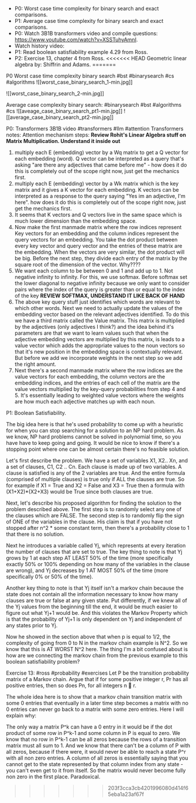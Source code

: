 - P0: Worst case time complexity for binary search and exact comparisons.
- P1: Average case time complexity for binary search and exact comparisons.
- P0: Watch 3B1B transformers video and compile questions: https://www.youtube.com/watch?v=XSSTuhyAmnI.
- Watch history video: 
- P1: Read boolean satisfiability example 4.29 from Ross.
- P2: Exercise 13, chapter 4 from Ross.
<<<<<<< HEAD
Geometric linear algebra by: Shiffrin and Adams.
=======



P0 Worst case time complexity binary search #bst #binarysearch #cs #algorithms 
![[worst_case_binary_search_1-min.jpg]]

![[worst_case_binary_search_2-min.jpg]]

Average case complexity binary search:
#binarysearch #bst #algorithms #cs 
![[aveage_case_binary_search_pt1-min.jpg]]
![[average_case_binary_search_pt2-min.jpg]]

P0: Transformers 3B1B video #transformers #llm #attention
Transformers notes:
Attention mechanism steps: **Review Rohit's Linear Algebra stuff on Matrix Multiplication. Understand it inside out**
1. multiply each E (embedding) vector by a Wq matrix to get a Q vector for each embedding (word). Q vector can be interpreted as a query that's asking "are there any adjectives that came before me" - how does it do this is completely out of the scope right now, just get the mechanics first.
2. multiply each E (embedding) vector by a Wk matrix which is the key matrix and it gives a K vector for each embedding. K vectors can be interpreted as a response to the query saying "Yes im an adjective, I'm here". how does it do this is completely out of the scope right now, just get the mechanics first.
3. It seems that K vectors and Q vectors live in the same space which is much lower dimension than the embedding space.
4. Now make the first manmade matrix where the row indices represent Key vectors for an embedding and the column indices represent the query vectors for an embedding. You take the dot product between every key vector and query vector and the entries of these matrix are the embedding. When the vectors are very similar, the dot product will be big. Before the next step, they divide each entry of the matrix by the square root of the dimension of the vector. Why????
5. We want each column to be between 0 and 1 and add up to 1. Not negative infinity to infinity. For this, we use softmax. Before softmax set the lower diagonal to negative infinity because we only want to consider pairs where the index of the query is greater than or equal to the index of the key **REVIEW SOFTMAX, UNDERSTAND IT LIKE BACK OF HAND**
6. The above key query stuff just identifies which words are relevant to which other words. Next we need to actually update the values of the embedding vector based on the relevant adjectives identified. To do this we have a third matrix called the Value matrix. This matrix is multiplied by the adjectives (only adjectives I think?) and the idea behind it's parameters are that we want to learn values such that when the adjective embedding vectors are multiplied by this matrix, is leads to a value vector which adds the appropriate values to the noun vectors so that it's new position in the embedding space is contextually relevant. But before we add we incorporate weights in the next step so we add the right amount.
7. Next there's a second manmade matrix where the row indices are the value vectors for each embedding, the column vectors are the embedding indices, and the entries of each cell of the matrix are the value vectors multiplied by the key-query probabilities from step 4 and 5. It's essentially leading to weighted value vectors where the weights are how much each adjective matches up with each noun.




P1: Boolean Satisfiability. 

The big idea here is that he's used probability to come up with a heuristic for when you can stop searching for a solution to an NP hard problem. As we know, NP hard problems cannot be solved in polynomial time, so you have have to keep going and going. It would be nice to know if there's a stopping point where one can be almost certain there's no feasible solution.

Let's first describe the problem. We have a set of variables X1, X2.. Xn, and a set of clauses, C1, C2 .. Cn. Each clause is made up of two variables. A clause is satisfied is any of the 2 variables are true. And the entire formula (comprised of multiple clauses) is true only if ALL the clauses are true. So for example if X1 = True and X2 = False and X3 = True then a formula with (X1+X2)*(X2+X3) would be True since both clauses are true.

Next, let's describe his proposed algorithm for finding the solution to the problem described above. The first step is to randomly select any one of the clauses which are FALSE. The second step is to randomly flip the sign of ONE of the variables in the clause. His claim is that if you have not stopped after n^2 * some constant term, then there's a probability close to 1 that there is no solution.

Next he introduces a variable called Yj, which represents at every iteration the number of clauses that are set to true. The key thing to note is that Yj grows by 1 at each step AT LEAST 50% of the time (more specifically exactly 50% or 100% depending on how many of the variables in the clause are wrong), and Yj decreases by 1 AT MOST 50% of the time (more specifically 0% or 50% of the time). 

Another key thing to note is that Yj itself isn't a markov chain because the state does not contain all the information necessary to know how many clauses are true or false at any given state. Put differently, if we knew all of the Yj values from the beginning till the end, it would be much easier to figure out what Yj+1 would be. And this violates the Markov Property which is that the probability of Yj+1 is only dependent on Yj and independent of any states prior to Yj.

Now he showed in the section above that when p is equal to 1/2, the complexity of going from 0 to N in the markov chain example is N^2. So we know that this is AT WORST N^2 here. The thing I'm a bit confused about is how are we connecting the markov chain from the previous example to this boolean satisfiability problem?



Exercise 13: #ross #probability #exercises
Let P be the transition probability matrix of a Markov chain. Argue that if for some
positive integer r, Pr has all positive entries, then so does Pn, for all integers n  r.

The whole idea here is to show that a markov chain transition matrix with some 0 entries that eventually in a later time step becomes a matrix with no 0 entries can never go back to a matrix with some zero entries. Here I will explain why:

The only way a matrix P^k can have a 0 entry in it would be if the dot product of some row in P^k-1 and some column in P is equal to zero. We know that no row in P^k-1 can be all zeros because the rows of a transition matrix must all sum to 1. And we know that there can't be a column of P with all zeros, because if there were, it would never be able to reach a state P^r with all non zero entries. A column of all zeros is essentially saying that you cannot get to the state represented by that column index from any state - you can't even get to it from itself. So the matrix would never become fully non zero in the first place. Paradoxical. 






>>>>>>> 203f3cca3cb4201996080d414f65eba1a23af67f
